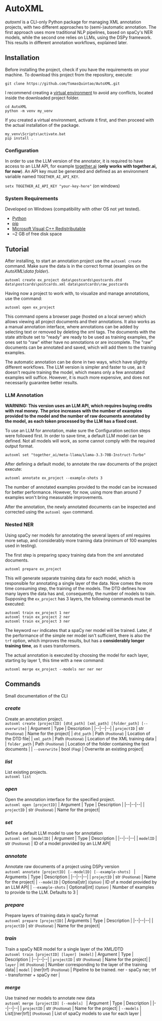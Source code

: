 # AutoXML

*autoxml* is a CLI-only Python package for managing XML annotation projects, with two different approaches to (semi-)automatic annotation.
The first approach uses more traditional NLP pipelines, based on spaCy's NER models, while the second one relies on LLMs, using the DSPy framework.
This results in different annotation workflows, explained later.

## Installation

Before installing the project, check if you have the requirements on your machine.
To download this project from the repository, execute: 

`git clone https://github.com/TomasQuintao/AutoXML.git`

 I recommend creating a [virtual environment](https://docs.python.org/3/library/venv.html) to avoid any conflicts, located inside the downloaded project folder.
```
cd AutoXML
python -m venv my_venv
```
If you created a virtual environment, activate it first, and then proceed with the actual installation of  the package.
```
my_venv\Scripts\activate.bat
pip install .
```

### Configuration

In order to use the LLM version of the annotator, it is required to have access to an LLM API,
for example [together.ai](https://www.together.ai/) (**only works with together.ai, for now**).
An API key must be generated and defined as an environment variable named `TOGETHER_AI_API_KEY`.

`setx TOGETHER_AI_API_KEY "your-key-here"` (on windows)


### System Requirements
Developed on Windows (compatibility with other OS not yet tested).
-  [Python](https://www.python.org/downloads/)
-  [pip](https://pypi.org/project/pip/)
- [Microsoft Visual C++ Redistributable](https://learn.microsoft.com/en-us/cpp/windows/latest-supported-vc-redist?view=msvc-170)
- ~2 GB of free disk space

## Tutorial

After installing, to start an annotation project use the `autoxml create` command.
Make sure the data is in the correct format (examples on the *AutoXML\data folder*).  

`autoxml create ex_project data\postcards\postcards.dtd data\postcards\postcards.xml data\postcards\raw_postcards`

Having now a project to work with, to visualize and manage annotations, use the command:  

`autoxml open ex_project`

This command opens a browser page (hosted on a local server) which allows viewing all project
documents and their annotations. It also works as a manual annotation interface, 
where annotations can be added by selecting text or removed by deleting the xml tags.
The documents with the state attribute set to "ready" are ready to be used as training examples,
the ones set to "raw" either have no annotations or are incomplete.
The "raw" documents can be annotated and saved, which will add them to the training examples.


The automatic annotation can be done in two ways, which have slightly different workflows.
The LLM version is simpler and faster to use, as it doesn't require training the model, which means
only a few annotated examples will suffice.
However, it is much more expensive, and does not necessarily guarantee better results.

### LLM Annotation
**WARNING: This version uses an LLM API, which requires buying credits with real money.**
**The price increases with the number of examples provided to the model and the number of raw documents annotated by the model, as each token processed by the LLM has a fixed cost.**

To use an LLM for annotation, make sure the Configuration section steps were followed first.
In order to save time, a default LLM model can be defined. Not all models will work, as some cannot comply with the required output format.  

`autoxml set "together_ai/meta-llama/Llama-3.3-70B-Instruct-Turbo"`

After defining a default model, to annotate the raw documents of the project execute:  

`autoxml annotate ex_project --example-shots 3`

The number of annotated examples provided to the model can be increased for better performance.
However, for now, using more than around 7 examples won't bring measurable improvements.

After the annotation, the newly annotated documents can be inspected and corrected using the `autoxml open` command.

### Nested NER

Using spaCy ner models for annotating the several layers of xml requires more setup, and considerably more training data
(minimum of 100 examples used in testing).

The first step is preparing spacy training data from the xml annotated documents.

`autoxml prepare ex_project`

This will generate separate training data for each model, which is responsible for annotating a single layer of the data.
Now comes the more time consuming step, the training of the models. 
The DTD defines how many layers the data has and, consequently, the number of models to train.
Supposing the `ex_project` has 3 layers, the following commands must be executed:

```
autoxml train ex_project 1 ner
autoxml train ex_project 2 ner
autoxml train ex_project 3 ner
```

The keyword `ner` indicates that a spaCy ner model will be trained. 
Later, if the performance of the simple ner model isn't sufficient, there is also the `trf` option,
which improves the results, but has a **considerably longer training time**, as it uses transformers.

The actual annotation is executed by choosing the model for each layer, starting by layer 1,
this time with a new command:  

`autoxml merge ex_project --models ner ner ner`


## Commands
Small documentation of the CLI

### *create*
Create an annotation project.  
`autoxml create [projectID] [dtd_path] [xml_path] [folder_path] [--overwrite]`
| Argument | Type | Description | 
|--|--|--|
| `projectID` | str <small>(Positional)</small> | Name for the project|
| `dtd_path` | Path <small>(Positional)</small> | Location of the DTD file|
| `xml_path` | Path <small>(Positional)</small> | Location of the XML training data |
| `folder_path` | Path <small>(Positional)</small> | Location of the folder containing the text documents |
| `--overwrite` | bool <small>(Flag)</small> | Overwrite an existing project|

### *list*
List existing projects.  
`autoxml list`

### *open*
Open the annotation interface for the specified project.  
`autoxml open [projectID]`
| Argument | Type | Description | 
|--|--|--|
| `projectID` | str <small>(Positional)</small> | Name for the project|

### *set*
Define a default LLM model to use for annotation  
`autoxml set [modelID]`
| Argument | Type | Description | 
|--|--|--|
| `modelID` | str <small>(Positional)</small> | ID of a model provided by an LLM API|

### *annotate*
Annotate raw documents of a project using DSPy version  
`autoxml annotate [projectID] [--modelID] [--example-shots] `
| Arguments | Type | Description | 
|--|--|--|
| `projectID` | str <small>(Positional)</small> | Name for the project|
| `--modelID` | Optional[str] <small>(Option)</small> | ID of a model provided by an LLM API|
| `--example-shots` | Optional[int] <small>(Option)</small> | Number of examples to provide to the LLM. Defaults to 3 |


### *prepare*
Prepare layers of training data in spaCy format  
`autoxml prepare [projectID]`
| Arguments | Type | Description | 
|--|--|--|
| `projectID` | str <small>(Positional)</small> | Name for the project|

### *train*
Train a spaCy NER model for a single layer of the XML/DTD  
`autoxml train [projectID] [layer] [model]`
| Argument | Type | Description | 
|--|--|--|
| `projectID` | str <small>(Positional)</small> | Name for the project|
| `layer` | int <small>(Positional)</small> | Number corresponding to the layer of the training data|
| `model` | (ner\|trf) <small>(Positional)</small> | Pipeline to be trained. ner - spaCy ner; trf - transformer + spaCy ner  |

### *merge*
Use trained ner models to annotate new data  
`autoxml merge [projectID] [--models] `
| Argument | Type | Description | 
|--|--|--|
| `projectID` | str <small>(Positional)</small> | Name for the project|
| `--models` | List[(ner\|trf)] <small>(Positional)</small> | List of spaCy models to use for each layer |
